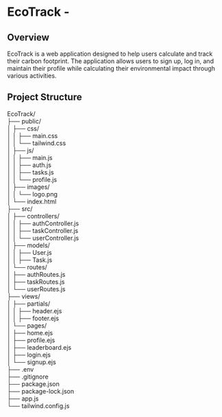 # EcoTrack -

## Overview
EcoTrack is a web application designed to help users calculate and track their carbon footprint. The application allows users to sign up, log in, and maintain their profile while calculating their environmental impact through various activities.

## Project Structure

EcoTrack/<br>
├── public/<br>
│   ├── css/<br>
│   │   ├── main.css<br>
│   │   └── tailwind.css<br>
│   ├── js/<br>
│   │   ├── main.js<br>
│   │   ├── auth.js<br>
│   │   ├── tasks.js<br>
│   │   └── profile.js<br>
│   ├── images/<br>
│   │   └── logo.png<br>
│   └── index.html<br>
├── src/<br>
│   ├── controllers/<br>
│   │   ├── authController.js<br>
│   │   ├── taskController.js<br>
│   │   └── userController.js<br>
│   ├── models/<br>
│   │   ├── User.js<br>
│   │   ├── Task.js<br>
│   └── routes/<br>
│       ├── authRoutes.js<br>
│       ├── taskRoutes.js<br>
│       └── userRoutes.js<br>
├── views/<br>
│   ├── partials/<br>
│   │   ├── header.ejs<br>
│   │   ├── footer.ejs<br>
│   └── pages/<br>
│       ├── home.ejs<br>
│       ├── profile.ejs<br>
│       ├── leaderboard.ejs<br>
│       ├── login.ejs<br>
│       └── signup.ejs<br>
├── .env<br>
├── .gitignore<br>
├── package.json<br>
├── package-lock.json<br>
├── app.js<br>
└── tailwind.config.js<br>

